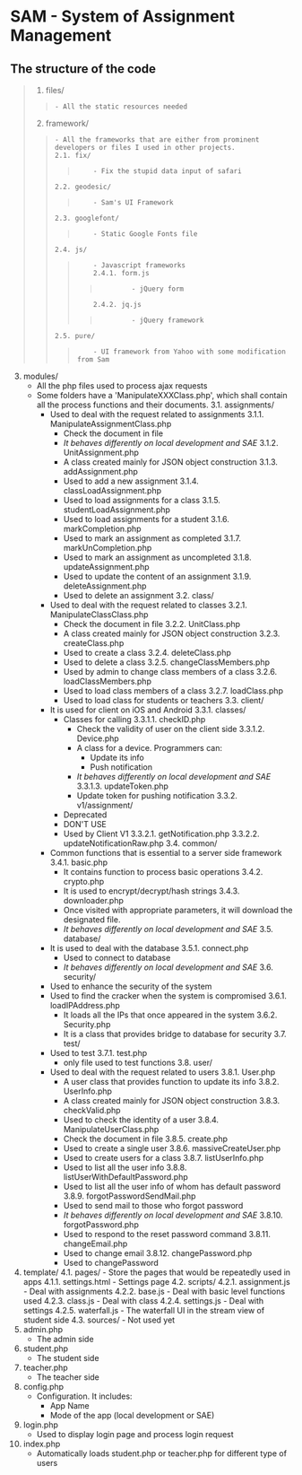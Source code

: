 SAM - System of Assignment Management
=====================================

The structure of the code
-------------------------
> 1. files/
> >     - All the static resources needed
> 2. framework/
> >     - All the frameworks that are either from prominent developers or files I used in other projects.
> >     2.1. fix/
> > >         - Fix the stupid data input of safari
> >     2.2. geodesic/
> > >         - Sam's UI Framework
> >     2.3. googlefont/
> > >         - Static Google Fonts file
> >     2.4. js/
> > >         - Javascript frameworks
> > >         2.4.1. form.js
> > > >             - jQuery form
> > >         2.4.2. jq.js
> > > >             - jQuery framework
> >     2.5. pure/
> > >         - UI framework from Yahoo with some modification from Sam
3. modules/
    - All the php files used to process ajax requests
    - Some folders have a 'ManipulateXXXClass.php', which shall contain all the process functions and their documents.
    3.1. assignments/
        - Used to deal with the request related to assignments
        3.1.1. ManipulateAssignmentClass.php
            - Check the document in file
            - *It behaves differently on local development and SAE*
        3.1.2. UnitAssignment.php
            - A class created mainly for JSON object construction
        3.1.3. addAssignment.php
            - Used to add a new assignment
        3.1.4. classLoadAssignment.php
            - Used to load assignments for a class
        3.1.5. studentLoadAssignment.php
            - Used to load assignments for a student
        3.1.6. markCompletion.php
            - Used to mark an assignment as completed
        3.1.7. markUnCompletion.php
            - Used to mark an assignment as uncompleted
        3.1.8. updateAssignment.php
            - Used to update the content of an assignment
        3.1.9. deleteAssignment.php
            - Used to delete an assignment
    3.2. class/
        - Used to deal with the request related to classes
        3.2.1. ManipulateClassClass.php
            - Check the document in file
        3.2.2. UnitClass.php
            - A class created mainly for JSON object construction
        3.2.3. createClass.php
            - Used to create a class
        3.2.4. deleteClass.php
            - Used to delete a class
        3.2.5. changeClassMembers.php
            - Used by admin to change class members of a class
        3.2.6. loadClassMembers.php
            - Used to load class members of a class
        3.2.7. loadClass.php
            - Used to load class for students or teachers
    3.3. client/
        - It is used for client on iOS and Android
        3.3.1. classes/
            - Classes for calling
            3.3.1.1. checkID.php
                - Check the validity of user on the client side
            3.3.1.2. Device.php
                - A class for a device. Programmers can:
                    - Update its info
                    - Push notification
                - *It behaves differently on local development and SAE*
            3.3.1.3. updateToken.php
                - Update token for pushing notification
        3.3.2. v1/assignment/
            - Deprecated
            - DON'T USE
            - Used by Client V1
            3.3.2.1. getNotification.php
            3.3.2.2. updateNotificationRaw.php
    3.4. common/
        - Common functions that is essential to a server side framework
        3.4.1. basic.php
            - It contains function to process basic operations
        3.4.2. crypto.php
            - It is used to encrypt/decrypt/hash strings
        3.4.3. downloader.php
            - Once visited with appropriate parameters, it will download the designated file.
            - *It behaves differently on local development and SAE*
    3.5. database/
        - It is used to deal with the database
        3.5.1. connect.php
            - Used to connect to database
            - *It behaves differently on local development and SAE*
    3.6. security/
        - Used to enhance the security of the system
        - Used to find the cracker when the system is compromised
        3.6.1. loadIPAddress.php
            - It loads all the IPs that once appeared in the system
        3.6.2. Security.php
            - It is a class that provides bridge to database for security
    3.7. test/
        - Used to test
        3.7.1. test.php
            - only file used to test functions
    3.8. user/
        - Used to deal with the request related to users
        3.8.1. User.php
            - A user class that provides function to update its info
        3.8.2. UserInfo.php
            - A class created mainly for JSON object construction
        3.8.3. checkValid.php
            - Used to check the identity of a user
        3.8.4. ManipulateUserClass.php
            - Check the document in file
        3.8.5. create.php
            - Used to create a single user
        3.8.6. massiveCreateUser.php
            - Used to create users for a class
        3.8.7. listUserInfo.php
            - Used to list all the user info
        3.8.8. listUserWithDefaultPassword.php
            - Used to list all the user info of whom has default password
        3.8.9. forgotPasswordSendMail.php
            - Used to send mail to those who forgot password
            - *It behaves differently on local development and SAE*
        3.8.10. forgotPassword.php
            - Used to respond to the reset password command
        3.8.11. changeEmail.php
            - Used to change email
        3.8.12. changePassword.php
            - Used to changePassword
4. template/
    4.1. pages/
        - Store the pages that would be repeatedly used in apps
        4.1.1. settings.html
            - Settings page
    4.2. scripts/
        4.2.1. assignment.js
            - Deal with assignments
        4.2.2. base.js
            - Deal with basic level functions used
        4.2.3. class.js
            - Deal with class
        4.2.4. settings.js
            - Deal with settings
        4.2.5. waterfall.js
            - The waterfall UI in the stream view of student side
    4.3. sources/
        - Not used yet
5. admin.php
    - The admin side
6. student.php
    - The student side
7. teacher.php
    - The teacher side
8. config.php
    - Configuration. It includes:
        - App Name
        - Mode of the app (local development or SAE)
9. login.php
    - Used to display login page and process login request
10. index.php
    - Automatically loads student.php or teacher.php for different type of users


